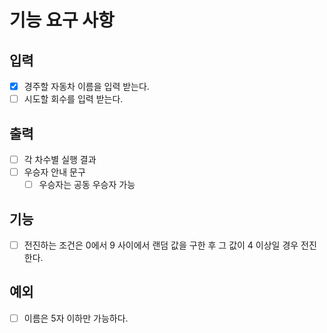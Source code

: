 # 기능 요구 사항
## 입력
- [x] 경주할 자동차 이름을 입력 받는다.
- [ ] 시도할 회수를 입력 받는다.

## 출력
- [ ] 각 차수별 실행 결과
- [ ] 우승자 안내 문구
  - [ ] 우승자는 공동 우승자 가능

## 기능
- [ ] 전진하는 조건은 0에서 9 사이에서 랜덤 값을 구한 후 그 값이 4 이상일 경우 전진한다.

## 예외
- [ ] 이름은 5자 이하만 가능하다.